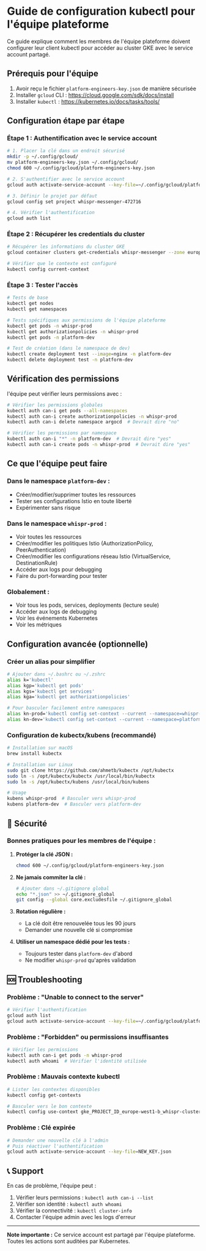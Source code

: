 # Guide de configuration kubectl pour l'équipe plateforme

Ce guide explique comment les membres de l'équipe plateforme doivent configurer leur client kubectl pour accéder au cluster GKE avec le service account partagé.

## Prérequis pour l'équipe

1. Avoir reçu le fichier `platform-engineers-key.json` de manière sécurisée
2. Installer `gcloud` CLI : https://cloud.google.com/sdk/docs/install
3. Installer `kubectl` : https://kubernetes.io/docs/tasks/tools/

## Configuration étape par étape

### Étape 1 : Authentification avec le service account

```bash
# 1. Placer la clé dans un endroit sécurisé
mkdir -p ~/.config/gcloud/
mv platform-engineers-key.json ~/.config/gcloud/
chmod 600 ~/.config/gcloud/platform-engineers-key.json

# 2. S'authentifier avec le service account
gcloud auth activate-service-account --key-file=~/.config/gcloud/platform-engineers-key.json

# 3. Définir le projet par défaut
gcloud config set project whispr-messenger-472716

# 4. Vérifier l'authentification
gcloud auth list
```

### Étape 2 : Récupérer les credentials du cluster

```bash
# Récupérer les informations du cluster GKE
gcloud container clusters get-credentials whispr-messenger --zone europe-west1-b

# Vérifier que le contexte est configuré
kubectl config current-context
```

### Étape 3 : Tester l'accès

```bash
# Tests de base
kubectl get nodes
kubectl get namespaces

# Tests spécifiques aux permissions de l'équipe plateforme
kubectl get pods -n whispr-prod
kubectl get authorizationpolicies -n whispr-prod
kubectl get pods -n platform-dev

# Test de création (dans le namespace de dev)
kubectl create deployment test --image=nginx -n platform-dev
kubectl delete deployment test -n platform-dev
```

## Vérification des permissions

l'équipe peut vérifier leurs permissions avec :

```bash
# Vérifier les permissions globales
kubectl auth can-i get pods --all-namespaces
kubectl auth can-i create authorizationpolicies -n whispr-prod
kubectl auth can-i delete namespace argocd  # Devrait dire "no"

# Vérifier les permissions par namespace
kubectl auth can-i "*" -n platform-dev  # Devrait dire "yes"
kubectl auth can-i create pods -n whispr-prod  # Devrait dire "yes"
```

## Ce que l'équipe peut faire

### Dans le namespace `platform-dev` :
- Créer/modifier/supprimer toutes les ressources
- Tester ses configurations Istio en toute liberté
- Expérimenter sans risque

### Dans le namespace `whispr-prod` :
- Voir toutes les ressources
- Créer/modifier les politiques Istio (AuthorizationPolicy, PeerAuthentication)
- Créer/modifier les configurations réseau Istio (VirtualService, DestinationRule)
- Accéder aux logs pour debugging
- Faire du port-forwarding pour tester

### Globalement :
- Voir tous les pods, services, deployments (lecture seule)
- Accéder aux logs de debugging
- Voir les événements Kubernetes
- Voir les métriques

## Configuration avancée (optionnelle)

### Créer un alias pour simplifier

```bash
# Ajouter dans ~/.bashrc ou ~/.zshrc
alias k='kubectl'
alias kgp='kubectl get pods'
alias kgs='kubectl get services'
alias kga='kubectl get authorizationpolicies'

# Pour basculer facilement entre namespaces
alias kn-prod='kubectl config set-context --current --namespace=whispr-prod'
alias kn-dev='kubectl config set-context --current --namespace=platform-dev'
```

### Configuration de kubectx/kubens (recommandé)

```bash
# Installation sur macOS
brew install kubectx

# Installation sur Linux
sudo git clone https://github.com/ahmetb/kubectx /opt/kubectx
sudo ln -s /opt/kubectx/kubectx /usr/local/bin/kubectx
sudo ln -s /opt/kubectx/kubens /usr/local/bin/kubens

# Usage
kubens whispr-prod  # Basculer vers whispr-prod
kubens platform-dev  # Basculer vers platform-dev
```

## 🔐 Sécurité

### Bonnes pratiques pour les membres de l'équipe :

1. **Protéger la clé JSON :**
   ```bash
   chmod 600 ~/.config/gcloud/platform-engineers-key.json
   ```

2. **Ne jamais commiter la clé :**
   ```bash
   # Ajouter dans ~/.gitignore global
   echo "*.json" >> ~/.gitignore_global
   git config --global core.excludesfile ~/.gitignore_global
   ```

3. **Rotation régulière :**
   - La clé doit être renouvelée tous les 90 jours
   - Demander une nouvelle clé si compromise

4. **Utiliser un namespace dédié pour les tests :**
   - Toujours tester dans `platform-dev` d'abord
   - Ne modifier `whispr-prod` qu'après validation

## 🆘 Troubleshooting

### Problème : "Unable to connect to the server"
```bash
# Vérifier l'authentification
gcloud auth list
gcloud auth activate-service-account --key-file=~/.config/gcloud/platform-engineers-key.json
```

### Problème : "Forbidden" ou permissions insuffisantes
```bash
# Vérifier les permissions
kubectl auth can-i get pods -n whispr-prod
kubectl auth whoami  # Vérifier l'identité utilisée
```

### Problème : Mauvais contexte kubectl
```bash
# Lister les contextes disponibles
kubectl config get-contexts

# Basculer vers le bon contexte
kubectl config use-context gke_PROJECT_ID_europe-west1-b_whispr-cluster
```

### Problème : Clé expirée
```bash
# Demander une nouvelle clé à l'admin
# Puis réactiver l'authentification
gcloud auth activate-service-account --key-file=NEW_KEY.json
```

## 📞 Support

En cas de problème, l'équipe peut :
1. Vérifier leurs permissions : `kubectl auth can-i --list`
2. Vérifier son identité : `kubectl auth whoami`
3. Vérifier la connectivité : `kubectl cluster-info`
4. Contacter l'équipe admin avec les logs d'erreur

---

**Note importante :** Ce service account est partagé par l'équipe plateforme. Toutes les actions sont auditées par Kubernetes.